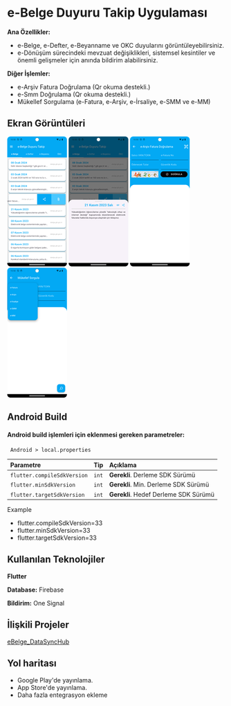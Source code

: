 # e-Belge Duyuru Takip Uygulaması

**Ana Özellikler:**
- e-Belge, e-Defter, e-Beyanname ve OKC duyularını görüntüleyebilirsiniz.
- e-Dönüşüm sürecindeki mevzuat değişiklikleri, sistemsel kesintiler ve önemli gelişmeler için anında bildirim alabilirsiniz.

**Diğer İşlemler:**
- e-Arşiv Fatura Doğrulama (Qr okuma destekli.)
- e-Smm Doğrulama (Qr okuma destekli.)
-  Mükellef Sorgulama (e-Fatura, e-Arşiv, e-İrsaliye, e-SMM ve e-MM)
## Ekran Görüntüleri

![Ana Ekran](screenshots/1.png)
![Menü](screenshots/2.png)
![e-Arşiv Fatura Doğrulama](screenshots/3.png)
![e-SMM Doğrulama](screenshots/4.png)

## Android Build

#### Android build işlemleri için eklenmesi gereken parametreler:

```http
 Android > local.properties
```

| Parametre | Tip     | Açıklama                |
| :-------- | :------- | :------------------------- |
| `flutter.compileSdkVersion` | `int` | **Gerekli**. Derleme SDK Sürümü |
| `flutter.minSdkVersion` | `int` | **Gerekli**. Min. Derleme SDK Sürümü |
| `flutter.targetSdkVersion` | `int` | **Gerekli**. Hedef Derleme SDK Sürümü |

Example
- flutter.compileSdkVersion=33
- flutter.minSdkVersion=33
- flutter.targetSdkVersion=33

  
## Kullanılan Teknolojiler

**Flutter**

**Database:** Firebase

**Bildirim:** One Signal
  
## İlişkili Projeler


[eBelge_DataSyncHub](https://github.com/developersimsek/eBelge_DataSyncHub)

  
## Yol haritası
- Google Play'de yayınlama.
- App Store'de yayınlama.
- Daha fazla entegrasyon ekleme

  